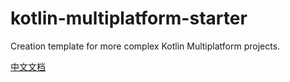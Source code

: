 # kotlin-multiplatform-starter
Creation template for more complex Kotlin Multiplatform projects.

[中文文档](https://juejin.cn/post/7302338286768635956)
